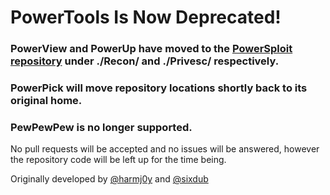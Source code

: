 # PowerTools Is Now Deprecated!

### PowerView and PowerUp have moved to the [PowerSploit repository](https://github.com/PowerShellMafia/PowerSploit/) under ./Recon/ and ./Privesc/ respectively.

### PowerPick will move repository locations shortly back to its original home.

### PewPewPew is no longer supported.

No pull requests will be accepted and no issues will be answered, however the repository code will be left up for the time being.

Originally developed by [@harmj0y](https://twitter.com/harmj0y) and [@sixdub](https://twitter.com/sixdub)
